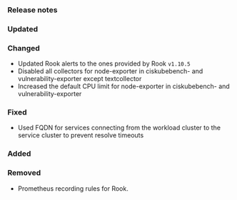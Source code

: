 ### Release notes

### Updated

### Changed

- Updated Rook alerts to the ones provided by Rook `v1.10.5`
- Disabled all collectors for node-exporter in ciskubebench- and vulnerability-exporter except textcollector
- Increased the default CPU limit for node-exporter in ciskubebench- and vulnerability-exporter

### Fixed

- Used FQDN for services connecting from the workload cluster to the service cluster to prevent resolve timeouts

### Added

### Removed

- Prometheus recording rules for Rook.

